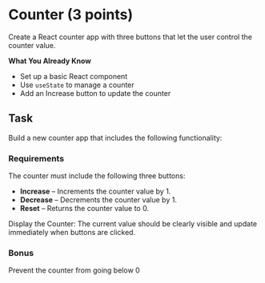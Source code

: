 # Counter (3 points)
Create a React counter app with three buttons that let the user control the counter value.

**What You Already Know**
- Set up a basic React component
- Use `useState` to manage a counter
- Add an Increase button to update the counter

## Task
Build a new counter app that includes the following functionality:

### Requirements
The counter must include the following three buttons:

- **Increase** – Increments the counter value by 1.
- **Decrease** – Decrements the counter value by 1.
- **Reset** – Returns the counter value to 0.

Display the Counter:
The current value should be clearly visible and update immediately when buttons are clicked.

### Bonus
Prevent the counter from going below 0
